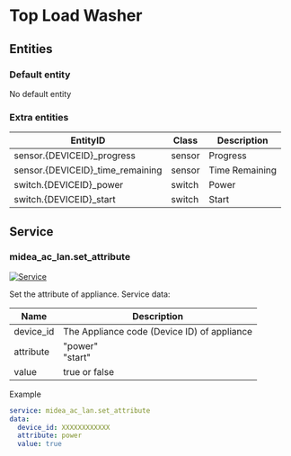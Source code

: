 # Top Load Washer

## Entities
### Default entity
No default entity

### Extra entities

| EntityID                         | Class  | Description    |
|----------------------------------|--------|----------------|
| sensor.{DEVICEID}_progress       | sensor | Progress       |
| sensor.{DEVICEID}_time_remaining | sensor | Time Remaining |
| switch.{DEVICEID}_power          | switch | Power          |
| switch.{DEVICEID}_start          | switch | Start          |

## Service


### midea_ac_lan.set_attribute

[![Service](https://my.home-assistant.io/badges/developer_call_service.svg)](https://my.home-assistant.io/redirect/developer_call_service/?service=midea_ac_lan.set_attribute)

Set the attribute of appliance. Service data:

| Name      | Description                                 |
|-----------|---------------------------------------------|
| device_id | The Appliance code (Device ID) of appliance |
| attribute | "power"<br/>"start"                         |
| value     | true or false                               |

Example
```yaml
service: midea_ac_lan.set_attribute
data:
  device_id: XXXXXXXXXXXX
  attribute: power
  value: true
```